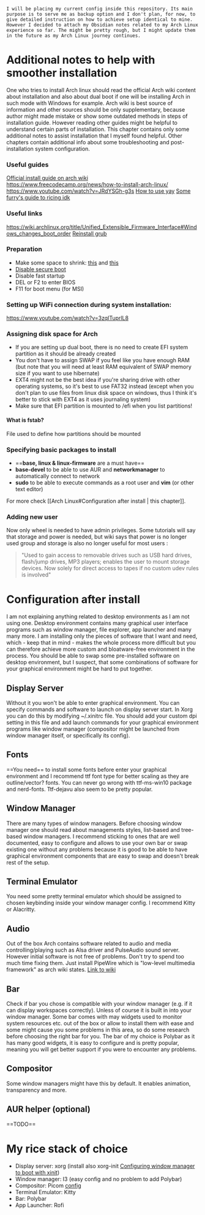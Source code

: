 `I will be placing my current config inside this repository. Its main purpose is to serve me as backup option and I don't plan, for now, to give detailed instruction on how to achieve setup identical to mine.
However I decided to attach my Obsidian notes related to my Arch Linux experience so far. The might be pretty rough, but I might update them in the future as my Arch Linux journey continues.`

# Additional notes to help with smoother installation
One who tries to install Arch linux should read the official Arch wiki content about installation and also about dual boot if one will be installing Arch in such mode with Windows for example. Arch wiki is best source of information and other sources should be only supplementary, because author might made mistake or show some outdated methods in steps of installation guide.
However reading other guides might be helpful to  understand certain parts of installation.
This chapter contains only some additional notes to assist installation that I myself found helpful. Other chapters contain additional info about some troubleshooting and post-installation system configuration.

### Useful guides
[Official install guide on arch wiki](https://wiki.archlinux.org/title/installation_guide)
https://www.freecodecamp.org/news/how-to-install-arch-linux/
https://www.youtube.com/watch?v=JRdYSGh-g3s
[How to use yay](https://www.youtube.com/watch?v=EYiN8vDkacc)
[Some furry's guide to ricing idk](https://github.com/ibrahimbutt/direwolf-arch-rice)

### Useful links
https://wiki.archlinux.org/title/Unified_Extensible_Firmware_Interface#Windows_changes_boot_order
[Reinstall grub](https://sangams.com.np/how-to-restore-reinstall-grub-bootloader-in-arch-linux/)

### Preparation
- Make some space to shrink: [this](https://superuser.com/questions/1403035/why-is-the-size-of-available-shrink-space-is-only-13286-mb-on-250-gb-samsung-ssd) and [this](https://www.youtube.com/watch?v=hf8qbwp78gA)
- [Disable secure boot](https://www.youtube.com/watch?v=vurIhOhTF0A)
- Disable fast startup
- DEL or F2 to enter BIOS
- F11 for boot menu (for MSI)

### Setting up WiFi connection during system installation:
https://www.youtube.com/watch?v=3zqITuprlL8

### Assigning disk space for Arch
- If you are setting up dual boot, there is no need to create EFI system partition as it should be already created
- You don't have to assign SWAP if you feel like you have enough RAM (but note that you will need at least RAM equivalent of SWAP memory size if you want to use hibernate)
- EXT4 might not be the best idea if you're sharing drive with other operating systems, so it's best to use FAT32 instead (except when you don't plan to use files from linux disk space on windows, thus I think it's better to stick with EXT4 as it uses journaling system)
- Make sure that EFI partition is mounted to /efi when you list partitions!

#### What is fstab?
File used to define how partitions should be mounted

### Specifying basic packages to install 
- ==**base, linux & linux-firmware** are a must have==
- **base-devel** to be able to use AUR and **networkmanager** to automatically connect to network
- **sudo** to be able to execute commands as a root user and **vim** (or other text editor)

For more check [[Arch Linux#Configuration after install | this chapter]].

### Adding new user
Now only wheel is needed to have admin privileges. Some tutorials will say that storage and power is needed, but wiki says that power is no longer used group and storage is also no longer useful for most users :
>"Used to gain access to removable drives such as USB hard drives, flash/jump drives, MP3 players; enables the user to mount storage devices.
Now solely for direct access to tapes if no custom udev rules is involved" 

# Configuration after install
I am not explaining anything related to desktop environments as I am not using one. Desktop environment contains many graphical user interface programs such as window manager, file explorer, app launcher and many many more. I am installing only the pieces of software that I want and need, which - keep that in mind - makes the whole process more difficult but you can therefore achieve more custom and bloatware-free environment in the process. You should be able to swap some pre-installed software on desktop environment, but I suspect, that some combinations of software for your graphical environment might be hard to put together.

## Display Server
Without it you won't be able to enter graphical environment.
You can specify commands and software to launch on display server start. In Xorg you can do this by modifying ~/.xinitrc file. You should add your custom dpi setting in this file and add launch commands for your graphical environment programs like window manager (compositor might be launched from window manager itself, or specifically its config).

## Fonts
==You need== to install some fonts before enter your graphical environment and I recommend ttf font type for better scaling as they are outline/vector? fonts. You can never go wrong with ttf-ms-win10 package and nerd-fonts. Ttf-dejavu also seem to be pretty popular.

## Window Manager
There are many types of window managers. Before choosing window manager one should read about managements styles, list-based and tree-based window managers. I recommend sticking to ones that are well documented, easy to configure and allows to use your own bar or swap existing one without any problems because it is good to be able to have graphical environment components that are easy to swap and doesn't break rest of the setup.

## Terminal Emulator
You need some pretty terminal emulator which should be assigned to chosen keybinding inside your window manager config. I recommend Kitty or Alacritty. 

## Audio
Out of the box Arch contains software related to audio and media controlling/playing such as Alsa driver and PulseAudio sound server. However initial software is not free of problems. Don't try to spend too much time fixing them. Just install PipeWire which is "low-level multimedia framework" as arch wiki states. [Link to wiki](https://wiki.archlinux.org/title/PipeWire)

## Bar
Check if bar you chose is compatible with your window manager (e.g. if it can display workspaces correctly). Unless of course it is built in into your window manager.
Some bar comes with may widgets used to monitor system resources etc. out of the box or allow to install them with ease and some might cause you some problems in this area, so do some research before choosing the right bar for you. The bar of my choice is Polybar as it has many good widgets, it is easy to configure and is pretty popular, meaning you will get better support if you were to encounter any problems.

## Compositor 
Some window managers might have this by default. It enables animation, transparency and more.

## AUR helper (optional)
==TODO==

# My rice stack of choice
- Display server: xorg (install also xorg-init  [Configuring window manager to boot with xinit](https://www.youtube.com/watch?v=pouX5VvX0_Q))
- Window manager: I3 (easy config and no problem to add Polybar)
- Compositor: Picom [config](https://www.youtube.com/watch?v=qKtit_B7Keo)
- Terminal Emulator: Kitty 
- Bar: Polybar
- App Launcher: Rofi
